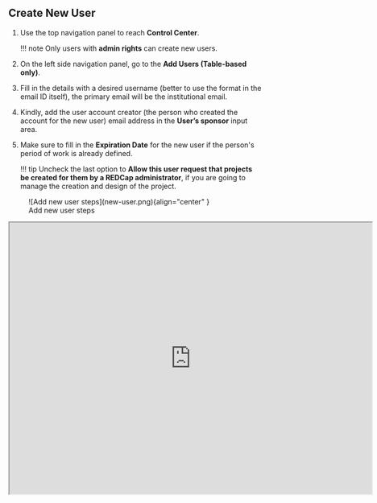 ## Create New User

1.	Use the top navigation panel to reach **Control Center**.

    !!! note
        Only users with **admin rights** can create new users.

2.	On the left side navigation panel, go to the **Add Users (Table-based only)**.
3.	Fill in the details with a desired username (better to use the format in the email ID itself), the primary email will be the institutional email.
4.	Kindly, add the user account creator (the person who created the account for the new user) email address in the **User’s sponsor** input area.
5.	Make sure to fill in the **Expiration Date** for the new user if the person's period of work is already defined.

    !!! tip
        Uncheck the last option to **Allow this user request that projects be created for them by a REDCap administrator**, if you are going to manage the creation and design of the project.


<figure markdown="span">
  ![Add new user steps](new-user.png){align="center" }
  <figcaption>Add new user steps</figcaption>
</figure>


<iframe width="720" height="540"
src="https://www.youtube.com/embed/2uVlyb0irV0">
</iframe>

